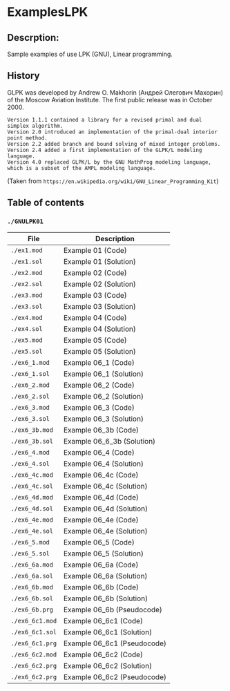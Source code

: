 # ExamplesLPK

## Descrption:
Sample examples of use LPK (GNU), Linear programming.

## History 
GLPK was developed by Andrew O. Makhorin (Андрей Олегович Махорин) of the Moscow Aviation Institute. The first public release was in October 2000.

    Version 1.1.1 contained a library for a revised primal and dual simplex algorithm.
    Version 2.0 introduced an implementation of the primal-dual interior point method.
    Version 2.2 added branch and bound solving of mixed integer problems.
    Version 2.4 added a first implementation of the GLPK/L modeling language.
    Version 4.0 replaced GLPK/L by the GNU MathProg modeling language, which is a subset of the AMPL modeling language.
 (Taken from `https://en.wikipedia.org/wiki/GNU_Linear_Programming_Kit`)
## Table of contents 
### `./GNULPK01`

|File       | Description|
|-----------|----------------------|
|`./ex1.mod`| Example 01 (Code)|
|`./ex1.sol`| Example 01 (Solution)|
|`./ex2.mod`| Example 02 (Code)|
|`./ex2.sol`| Example 02 (Solution)|
|`./ex3.mod`| Example 03 (Code)|
|`./ex3.sol`| Example 03 (Solution)|
|`./ex4.mod`| Example 04 (Code)|
|`./ex4.sol`| Example 04 (Solution)
|`./ex5.mod`| Example 05 (Code)|
|`./ex5.sol`| Example 05 (Solution)|
|`./ex6_1.mod`| Example 06_1 (Code)|
|`./ex6_1.sol`| Example 06_1 (Solution)|
|`./ex6_2.mod`| Example 06_2 (Code)|
|`./ex6_2.sol`| Example 06_2 (Solution)|
|`./ex6_3.mod`| Example 06_3 (Code)|
|`./ex6_3.sol`|Example 06_3 (Solution)|
|`./ex6_3b.mod`| Example 06_3b (Code)|
|`./ex6_3b.sol`| Example 06_6_3b (Solution)|
|`./ex6_4.mod`| Example 06_4 (Code)|
|`./ex6_4.sol`| Example 06_4 (Solution)|
|`./ex6_4c.mod`| Example 06_4c (Code)|
|`./ex6_4c.sol`| Example 06_4c (Solution)|
|`./ex6_4d.mod`| Example 06_4d (Code)|
|`./ex6_4d.sol`| Example 06_4d (Solution)|
|`./ex6_4e.mod`| Example 06_4e (Code)|
|`./ex6_4e.sol`| Example 06_4e (Solution)|
|`./ex6_5.mod`| Example 06_5 (Code)|
|`./ex6_5.sol`| Example 06_5 (Solution)|
|`./ex6_6a.mod`|Example 06_6a (Code)|
|`./ex6_6a.sol`|Example 06_6a (Solution)|
|`./ex6_6b.mod`| Example 06_6b (Code)|
|`./ex6_6b.sol`| Example 06_6b (Solution)|
|`./ex6_6b.prg`| Example 06_6b (Pseudocode)|
|`./ex6_6c1.mod`| Example 06_6c1 (Code)|
|`./ex6_6c1.sol`| Example 06_6c1 (Solution)|
|`./ex6_6c1.prg`| Example 06_6c1 (Pseudocode)|
|`./ex6_6c2.mod`| Example 06_6c2 (Code)|
|`./ex6_6c2.prg`| Example 06_6c2 (Solution)|
|`./ex6_6c2.prg`| Example 06_6c2 (Pseudocode)|
